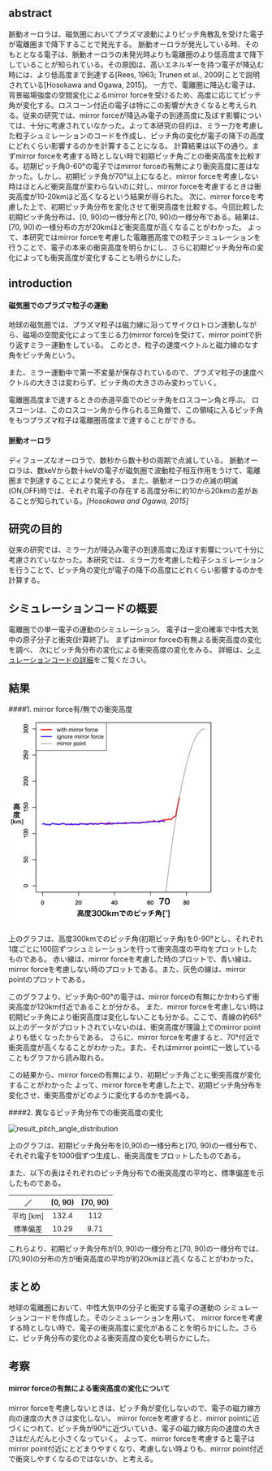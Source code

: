 ## abstract
脈動オーロラは、磁気圏においてプラズマ波動によりピッチ角散乱を受けた電子が電離圏まで降下することで発光する。
脈動オーロラが発光している時、そのもととなる電子は、脈動オーロラの未発光時よりも電離圏のより低高度まで降下していることが知られている。その原因は、高いエネルギーを持つ電子が降込む時には、より低高度まで到達する[Rees, 1963; Trunen et al., 2009]ことで説明されている[Hosokawa and Ogawa, 2015]。
一方で、電離圏に降込む電子は、背景磁場強度の空間変化によるmirror forceを受けるため、高度に応じてピッチ角が変化する。ロスコーン付近の電子は特にこの影響が大きくなると考えられる。従来の研究では、mirror forceが降込み電子の到達高度に及ぼす影響については、十分に考慮されていなかった。よって本研究の目的は、ミラー力を考慮した粒子シュミレーションのコードを作成し、ピッチ角の変化が電子の降下の高度にどれくらい影響するのかを計算することになる。
計算結果は以下の通り。まずmirror forceを考慮する時としない時で初期ピッチ角ごとの衝突高度を比較する。初期ピッチ角0-60°の電子ではmirror forceの有無により衝突高度に差はなかった。しかし、初期ピッチ角が70°以上になると、mirror forceを考慮しない時はほとんど衝突高度が変わらないのに対し、mirror forceを考慮するときは衝突高度が10-20kmほど高くなるという結果が得られた。
次に、mirror forceを考慮した上で、初期ピッチ角分布を変化させて衝突高度を比較する。今回比較した初期ピッチ角分布は、[0, 90)の一様分布と[70, 90)の一様分布である。結果は、[70, 90)の一様分布の方が20kmほど衝突高度が高くなることがわかった。
よって、本研究ではmirror forceを考慮した電離圏高度での粒子シミュレーションを行うことで、電子の本来の衝突高度を明らかにし、さらに初期ピッチ角分布の変化によっても衝突高度が変化することも明らかにした。





## introduction
#### 磁気圏でのプラズマ粒子の運動
地球の磁気圏では、プラズマ粒子は磁力線に沿ってサイクロトロン運動しながら、磁場の空間変化によって生じる力(mirror force)を受けて、mirror pointで折り返すミラー運動をしている。
このとき、粒子の速度ベクトルと磁力線のなす角をピッチ角という。

また、ミラー運動中で第一不変量が保存されているので、プラズマ粒子の速度ベクトルの大きさは変わらず、ピッチ角の大きさのみ変わっていく。

電離圏高度まで達するときの赤道平面でのピッチ角をロスコーン角と呼ぶ。
ロスコーンは、このロスコーン角から作られる三角錐で、この領域に入るピッチ角をもつプラズマ粒子は電離圏高度まで達することができる。





#### 脈動オーロラ
ディフューズなオーロラで、数秒から数十秒の周期で点滅している。
脈動オーロラは、数keVから数十keVの電子が磁気圏で波動粒子相互作用をうけて、電離圏まで到達することにより発光する。
また、脈動オーロラの点滅の明滅(ON,OFF)時では、それぞれ電子の存在する高度分布に約10から20kmの差があることが知られている。_[Hosokawa and Ogawa, 2015]_



## 研究の目的
従来の研究では、ミラー力が降込み電子の到達高度に及ぼす影響について十分に考慮されていなかった。本研究では、ミラー力を考慮した粒子シュミレーションを行うことで、ピッチ角の変化が電子の降下の高度にどれくらい影響するのかを計算する。



## シミュレーションコードの概要
電離圏での単一電子の運動のシミュレーション。
電子は一定の確率で中性大気中の原子分子と衝突(計算終了)。
まずはmirror forceの有無よる衝突高度の変化を調べ、
次にピッチ角分布の変化による衝突高度の変化をみる。
詳細は、[シミュレーションコードの詳細]()をご覧ください。




## 結果
####1. mirror force有/無での衝突高度
![result_mirror_force](../images/mirror_force.png)

上のグラフは、高度300kmでのピッチ角(初期ピッチ角)を0-90°とし、それぞれ1度ごとに100回ずつシュミレーションを行って衝突高度の平均をプロットしたものである。
赤い線は、mirror forceを考慮した時のプロットで、青い線は、mirror forceを考慮しない時のプロットである。また、灰色の線は、mirror pointのプロットである。

このグラフより、ピッチ角0-60°の電子は、mirror forceの有無にかかわらず衝突高度が120km付近であることが分かる。
また、mirror forceを考慮しない時は初期ピッチ角により衝突高度は変化しないことも分かる。ここで、青線の約65°以上のデータがプロットされていないのは、衝突高度が理論上でのmirror pointよりも低くなったからである。
さらに、mirror forceを考慮すると、70°付近で衝突高度が高くなることがわかった。また、それはmirror pointに一致していることもグラフから読み取れる。


この結果から、mirror forceの有無により、初期ピッチ角ごとに衝突高度が変化することがわかった
よって、mirror forceを考慮した上で、初期ピッチ角分布を変化させ、衝突高度がどのように変化するのかを調べる。


####2. 異なるピッチ角分布での衝突高度の変化

![result_pitch_angle_distribution](../pitch_angle_distribution.png)

上のグラフは、初期ピッチ角分布を[0,90)の一様分布と[70, 90)の一様分布で、それぞれ電子を1000個ずつ生成し、衝突高度をプロットしたものである。

また、以下の表はそれぞれのピッチ角分布での衝突高度の平均と、標準偏差を示したものである。

|／|[0, 90)|[70, 90)|
|:--:|:--:|:--:|
|平均 [km]|132.4|112|
|標準偏差|10.29|8.71|


これらより、初期ピッチ角分布が[0, 90)の一様分布と[70, 90)の一様分布では、[70,90)の分布の方が衝突高度の平均が約20kmほど高くなることがわかった。



## まとめ
地球の電離圏において、中性大気中の分子と衝突する電子の運動の
シミュレーションコードを作成した。そのシミュレーションを用いて、
mirror forceを考慮する時としない時で、電子の衝突高度に変化があることを明らかにした。さらに、ピッチ角分布の変化のよる衝突高度の変化も明らかにした。



## 考察
#### mirror forceの有無による衝突高度の変化について
mirror forceを考慮しないときは、ピッチ角が変化しないので、電子の磁力線方向の速度の大きさは変化しない。
mirror forceを考慮すると、mirror pointに近づくにつれて、ピッチ角が90°に近づいていき、電子の磁力線方向の速度の大きさはだんだんと小さくなっていく。
よって、mirror forceを考慮すると電子はmirror point付近にとどまりやすくなり、考慮しない時よりも、mirror point付近で衝突しやすくなるのではないか、と考える。
